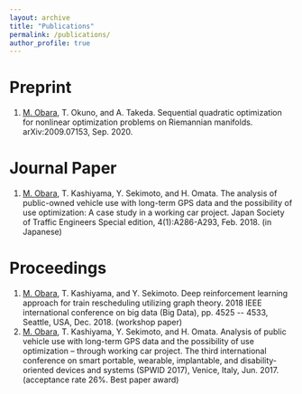 ```yaml
---
layout: archive
title: "Publications"
permalink: /publications/
author_profile: true
---
```


Preprint
======
1. <ins>M. Obara</ins>, T. Okuno, and A. Takeda. Sequential quadratic optimization for nonlinear optimization problems on Riemannian manifolds. arXiv:2009.07153, Sep. 2020.

Journal Paper
======
1. <ins>M. Obara</ins>, T. Kashiyama, Y. Sekimoto, and H. Omata. The analysis of public-owned vehicle use with long-term GPS data and the possibility of use optimization: A case study in a working car project. Japan Society of Traffic Engineers Special edition, 4(1):A286-A293, Feb. 2018. (in Japanese)


Proceedings
======
1. <ins>M. Obara</ins>, T. Kashiyama, and Y. Sekimoto. Deep reinforcement learning approach for train rescheduling utilizing graph theory. 2018 IEEE international conference on big data (Big Data), pp. 4525 -- 4533, Seattle, USA, Dec. 2018. (workshop paper)
1. <ins>M. Obara</ins>, T. Kashiyama, Y. Sekimoto, and H. Omata. Analysis of public vehicle use with long-term GPS data and the possibility of use optimization – through working car project. The third international conference on smart portable, wearable, implantable, and disability-oriented devices and systems (SPWID 2017), Venice, Italy, Jun. 2017. (acceptance rate 26%. Best paper award)
